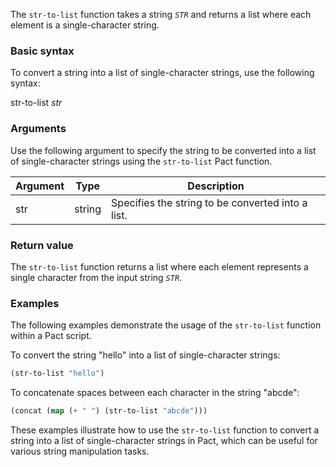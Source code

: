 The `str-to-list` function takes a string *`STR`* and returns a list where each element is a single-character string.

### Basic syntax

To convert a string into a list of single-character strings, use the following syntax:

str-to-list *str*

### Arguments

Use the following argument to specify the string to be converted into a list of single-character strings using the `str-to-list` Pact function.

| Argument | Type | Description |
| --- | --- | --- |
| str | string | Specifies the string to be converted into a list. |

### Return value

The `str-to-list` function returns a list where each element represents a single character from the input string *`STR`*.

### Examples

The following examples demonstrate the usage of the `str-to-list` function within a Pact script.

To convert the string "hello" into a list of single-character strings:

```lisp
(str-to-list "hello")
```

To concatenate spaces between each character in the string "abcde":

```lisp
(concat (map (+ " ") (str-to-list "abcde")))
```

These examples illustrate how to use the `str-to-list` function to convert a string into a list of single-character strings in Pact, which can be useful for various string manipulation tasks.
